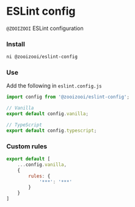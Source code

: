 # ESLint config
`@ZOOIZOOI` ESLint configuration

### Install
```bash
ni @zooizooi/eslint-config
```

### Use
Add the following in `eslint.config.js`
```js
import config from '@zooizooi/eslint-config';

// Vanilla
export default config.vanilla;

// TypeScript
export default config.typescript;
```

### Custom rules
```js
export default [
    ...config.vanilla,
    {
        rules: {
            '***': '***'
        }
    }
]
```
